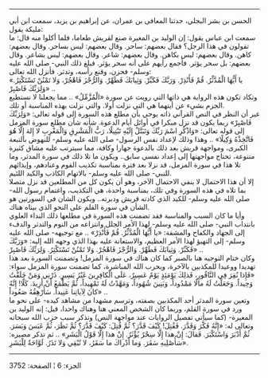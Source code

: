 ------------------------------------------------------------------------

الحسن بن بشر البجلي، حدثنا المعافى بن عمران، عن إبراهيم بن يزيد، سمعت
ابن أبي مليكة يقول:  
سمعت ابن عباس يقول: إن الوليد بن المغيرة صنع لقريش طعاما، فلما أكلوا منه
قال: ما تقولون في هذا الرجل؟ فقال بعضهم: ساحر. وقال بعضهم: ليس بساحر.
وقال بعضهم: كاهن. وقال بعضهم: ليس بكاهن. وقال بعضهم: شاعر. وقال بعضهم:
ليس بشاعر. وقال بعضهم: بل سحر يؤثر. فأجمع رأيهم على أنه سحر يؤثر. فبلغ
ذلك النبي- صلى الله عليه وسلم- فحزن، وقنع رأسه، وتدثر. فأنزل الله
تعالى:  
«يا أَيُّهَا الْمُدَّثِّرُ. قُمْ فَأَنْذِرْ. وَرَبَّكَ فَكَبِّرْ. وَثِيابَكَ فَطَهِّرْ. وَالرُّجْزَ فَاهْجُرْ، وَلا
تَمْنُنْ تَسْتَكْثِرُ. وَلِرَبِّكَ فَاصْبِرْ» ..  
وتكاد تكون هذه الرواية هي ذاتها التي رويت عن سورة «الْمُزَّمِّلُ» .. مما يجعلنا
لا نستطيع الجزم بشيء عن أيتهما هي التي نزلت أولا. والتي نزلت بهذه
المناسبة أو تلك.  
غير أن النظر في النص القرآني ذاته يوحي بأن مطلع هذه السورة إلى قوله
تعالى: «وَلِرَبِّكَ فَاصْبِرْ» ربما يكون قد نزل مبكرا في أوائل أيام الدعوة. شأنه
شأن مطلع سورة المزمل إلى قوله تعالى: «وَاذْكُرِ اسْمَ رَبِّكَ وَتَبَتَّلْ إِلَيْهِ تَبْتِيلًا،
رَبُّ الْمَشْرِقِ وَالْمَغْرِبِ لا إِلهَ إِلَّا هُوَ فَاتَّخِذْهُ وَكِيلًا» .. وهذا وذلك لإعداد نفس
الرسول- صلى الله عليه وسلم- للنهوض بالتبعة الكبرى، ومواجهة قريش بعد ذلك
بالدعوة جهارا وكافة، مما سيترتب عليه مشاق كثيرة متنوعة، تحتاج مواجهتها
إلى إعداد نفسي سابق.. ويكون ما تلا ذلك في سورة المدثر، وما تلا هذا في
سورة المزمل، قد نزلا بعد فترة بمناسبة تكذيب القوم وعنادهم، وإيذائهم
للنبي- صلى الله عليه وسلم- بالاتهام الكاذب والكيد اللئيم.  
إلا أن هذا الاحتمال لا ينفي الاحتمال الآخر، وهو أن يكون كل من المطلعين
قد نزل متصلا بما تلاه في هذه السورة وفي تلك، بمناسبة واحدة، هي التكذيب،
واغتمام رسول الله- صلى الله عليه وسلم- للكيد الذي كادته قريش ودبرته..
ويكون الشأن في السورتين هو الشأن في سورة القلم على النحو الذي بيناه
هناك.  
وأيا ما كان السبب والمناسبة فقد تضمنت هذه السورة في مطلعها ذلك النداء
العلوي بانتداب النبي- صلى الله عليه وسلم- لهذا الأمر الجلل وانتزاعه من
النوم والتدثر والدفء إلى الجهاد والكفاح والمشقة: «يا أَيُّهَا الْمُدَّثِّرُ. قُمْ
فَأَنْذِرْ» .. مع توجيهه- صلى الله عليه وسلم- إلى التهيؤ لهذا الأمر العظيم،
والاستعانة عليه بهذا الذي وجهه الله إليه: «وَرَبَّكَ فَكَبِّرْ. وَثِيابَكَ فَطَهِّرْ.
وَالرُّجْزَ فَاهْجُرْ. وَلا تَمْنُنْ تَسْتَكْثِرُ. وَلِرَبِّكَ فَاصْبِرْ» ..  
وكان ختام التوجيه هنا بالصبر كما كان هناك في سورة المزمل! وتضمنت السورة
بعد هذا تهديدا ووعيدا للمكذبين بالآخرة، وبحرب الله المباشرة، كما تضمنت
سورة المزمل سواء: «فَإِذا نُقِرَ فِي النَّاقُورِ، فَذلِكَ يَوْمَئِذٍ يَوْمٌ عَسِيرٌ، عَلَى
الْكافِرِينَ غَيْرُ يَسِيرٍ. ذَرْنِي وَمَنْ خَلَقْتُ وَحِيداً. وَجَعَلْتُ لَهُ مالًا مَمْدُوداً، وَبَنِينَ
شُهُوداً، وَمَهَّدْتُ لَهُ تَمْهِيداً، ثُمَّ يَطْمَعُ أَنْ أَزِيدَ. كَلَّا! إِنَّهُ كانَ لِآياتِنا عَنِيداً.
سَأُرْهِقُهُ صَعُوداً» ..  
وتعين سورة المدثر أحد المكذبين بصفته، وترسم مشهدا من مشاهد كيده- على نحو
ما ورد في سورة القلم، وربما كان الشخص المعني هنا وهناك واحدا، قيل: إنه
الوليد بن المغيرة- (كما سيأتي تفصيل الروايات عند مواجهة النص) وتذكر سبب
حزب الله سبحانه وتعالى له: «إِنَّهُ فَكَّرَ وَقَدَّرَ. فَقُتِلَ! كَيْفَ قَدَّرَ؟ ثُمَّ قُتِلَ: كَيْفَ
قَدَّرَ؟ ثُمَّ نَظَرَ، ثُمَّ عَبَسَ وَبَسَرَ. ثُمَّ أَدْبَرَ وَاسْتَكْبَرَ. فَقالَ: إِنْ هذا إِلَّا سِحْرٌ يُؤْثَرُ. إِنْ
هذا إِلَّا قَوْلُ الْبَشَرِ» .. ثم تذكر مصيره: «سَأُصْلِيهِ سَقَرَ. وَما أَدْراكَ ما سَقَرُ، لا
تُبْقِي وَلا تَذَرُ. لَوَّاحَةٌ لِلْبَشَرِ.

------------------------------------------------------------------------

الجزء: 6 ¦ الصفحة: 3752
